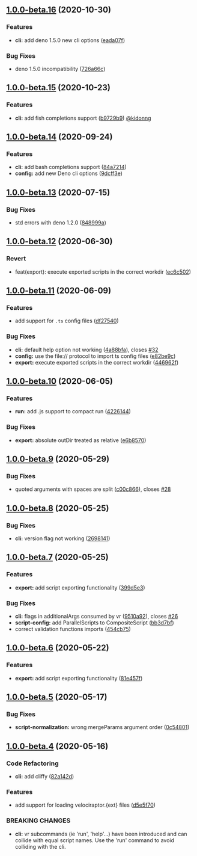 
## [1.0.0-beta.16](https://github.com/umbopepato/velociraptor/compare/1.0.0-beta.15...1.0.0-beta.16) (2020-10-30)


### Features

* **cli:** add deno 1.5.0 new cli options ([eada07f](https://github.com/umbopepato/velociraptor/commit/eada07f106b23b99b3b7506b29706579cce0a5ce))


### Bug Fixes

* deno 1.5.0 incompatibility ([726a66c](https://github.com/umbopepato/velociraptor/commit/726a66c133e33dc4d2d4ab7438a812615b11b2d1))

## [1.0.0-beta.15](https://github.com/umbopepato/velociraptor/compare/1.0.0-beta.14...1.0.0-beta.15) (2020-10-23)


### Features

* **cli:** add fish completions support ([b9729b9](https://github.com/umbopepato/velociraptor/commit/b9729b94b7e306172b2b11a2c3a95931e0b074a5)) [@kidonng](https://github.com/kidonng)

## [1.0.0-beta.14](https://github.com/umbopepato/velociraptor/compare/v1.0.0-beta.13...1.0.0-beta.14) (2020-09-24)


### Features

* **cli:** add bash completions support ([84a7214](https://github.com/umbopepato/velociraptor/commit/84a72147df35ada2e4d9457123d4102663644a8b))
* **config:** add new Deno cli options ([9dcff3e](https://github.com/umbopepato/velociraptor/commit/9dcff3e4f9c3f7b52d1f4ef71ca7a50d68c3ab4d))

## [1.0.0-beta.13](https://github.com/umbopepato/velociraptor/compare/v1.0.0-beta.12...v1.0.0-beta.13) (2020-07-15)


### Bug Fixes

* std errors with deno 1.2.0 ([848999a](https://github.com/umbopepato/velociraptor/commit/848999a4136ca3f68101b1e0025c11a6818d1dba))

## [1.0.0-beta.12](https://github.com/umbopepato/velociraptor/compare/v1.0.0-beta.11...v1.0.0-beta.12) (2020-06-30)


### Revert

* feat(export): execute exported scripts in the correct workdir ([ec6c502](https://github.com/umbopepato/velociraptor/commit/ec6c502a2b5016cae038374bc46420a54e3d2e1f))

## [1.0.0-beta.11](https://github.com/umbopepato/velociraptor/compare/v1.0.0-beta.10...v1.0.0-beta.11) (2020-06-09)


### Features

* add support for `.ts` config files ([df27540](https://github.com/umbopepato/velociraptor/commit/df275400bb0e5fb232f5fbc72237f679006a032a))

### Bug Fixes

* **cli:** default help option not working ([4a88bfa](https://github.com/umbopepato/velociraptor/commit/4a88bfa299cfdf535e2e9cafdb4ea1c47ff7beda)), closes [#32](https://github.com/umbopepato/velociraptor/issues/32)
* **config:** use the file:// protocol to import ts config files ([e82be9c](https://github.com/umbopepato/velociraptor/commit/e82be9ca12eaa35aa3a7f3967ed094f11312d607))
* **export:** execute exported scripts in the correct workdir ([446962f](https://github.com/umbopepato/velociraptor/commit/446962f612b168bdfdd0a3eb87a3941a37ce96c0))

## [1.0.0-beta.10](https://github.com/umbopepato/velociraptor/compare/v1.0.0-beta.9...v1.0.0-beta.10) (2020-06-05)


### Features

* **run:** add .js support to compact run ([4226144](https://github.com/umbopepato/velociraptor/commit/422614461d9537303fb9edc7b6ab5b0fdf3e8c2f))


### Bug Fixes

* **export:** absolute outDir treated as relative ([e6b8570](https://github.com/umbopepato/velociraptor/commit/e6b85700dc9fe552a59fa1201752ef3465c989b0))

## [1.0.0-beta.9](https://github.com/umbopepato/velociraptor/compare/v1.0.0-beta.8...v1.0.0-beta.9) (2020-05-29)


### Bug Fixes

* quoted arguments with spaces are split ([c00c866](https://github.com/umbopepato/velociraptor/commit/c00c8661bb684cf491899a4149e043083a66ef8f)), closes [#28](https://github.com/umbopepato/velociraptor/issues/28)

## [1.0.0-beta.8](https://github.com/umbopepato/velociraptor/compare/v1.0.0-beta.7...v1.0.0-beta.8) (2020-05-25)


### Bug Fixes

* **cli:** version flag not working ([2698141](https://github.com/umbopepato/velociraptor/commit/2698141699ab1f1cd1a0d4b4fb50354d60d22d2c))

## [1.0.0-beta.7](https://github.com/umbopepato/velociraptor/compare/v1.0.0-beta.6...v1.0.0-beta.7) (2020-05-25)


### Features

* **export:** add script exporting functionality ([399d5e3](https://github.com/umbopepato/velociraptor/commit/399d5e3d101df95bf35d71e2ab9542bff004fe3f))


### Bug Fixes

* **cli:** flags in additionalArgs consumed by vr ([9510a92](https://github.com/umbopepato/velociraptor/commit/9510a92cc07f3ae69d3ffa8fc696ff6bcaf8c36c)), closes [#26](https://github.com/umbopepato/velociraptor/issues/26)
* **script-config:** add ParallelScripts to CompositeScript ([bb3d7bf](https://github.com/umbopepato/velociraptor/commit/bb3d7bfc7b826839a1eda9f4d046c4c736078d60))
* correct validation functions imports ([454cb75](https://github.com/umbopepato/velociraptor/commit/454cb756fe1026daa06e72ed77a6582d1b82daad))

## [1.0.0-beta.6](https://github.com/umbopepato/velociraptor/compare/v1.0.0-beta.5...v1.0.0-beta.6) (2020-05-22)


### Features

* **export:** add script exporting functionality ([81e457f](https://github.com/umbopepato/velociraptor/commit/81e457febb2d8156fa3a752928bdb9af146bc6b6))

## [1.0.0-beta.5](https://github.com/umbopepato/velociraptor/compare/v1.0.0-beta.4...v1.0.0-beta.5) (2020-05-17)


### Bug Fixes

* **script-normalization:** wrong mergeParams argument order ([0c54801](https://github.com/umbopepato/velociraptor/commit/0c54801e1eb73e7f22e46cc5052e4fe09de0156c))

## [1.0.0-beta.4](https://github.com/umbopepato/velociraptor/compare/v1.0.0-beta.3...v1.0.0-beta.4) (2020-05-16)


### Code Refactoring

* **cli:** add cliffy ([82a142d](https://github.com/umbopepato/velociraptor/commit/82a142d761308a9e0db3988d3c2f012f06069652))


### Features

* add support for loading velociraptor.{ext} files ([d5e5f70](https://github.com/umbopepato/velociraptor/commit/d5e5f701648aa31976b13819673bd76302b10fb7))


### BREAKING CHANGES

* **cli:** vr subcommands (ie 'run', 'help'...) have been introduced
and can collide with equal script names.
Use the 'run' command to avoid colliding with the cli.
